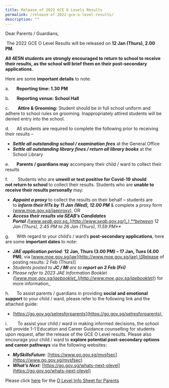 ```yaml
---
title: Release of 2022 GCE O Levels Results
permalink: /release-of-2022-gce-o-level-results/
description: ""
---
```

Dear Parents / Guardians,

 The 2022 GCE O Level Results will be released on **12 Jan (Thurs), 2.00 PM**.

**All 4E5N students are strongly encouraged to return to school to receive their results, as the school will brief them on their post-secondary applications.**

  

Here are some **important details** to note:

a.      **Reporting time: 1.30 PM**

b.      **Reporting venue: School Hall**

c.       **Attire & Grooming:** Student should be in full school uniform and adhere to school rules on grooming. Inappropriately attired students will be denied entry into the school.

d.      All students are required to complete the following prior to receiving their results –

*   **_Settle all outstanding school / examination fees_** at the General Office
*   **_Settle all outstanding library fines / return all library books_** at the School Library

e.      **Parents / guardians may** accompany their child / ward to collect their results

f.        Students who are **unwell or test positive for Covid-19** **should not return to school** to collect their results. Students who are **unable to receive their results personally** may:

*   **_Appoint a proxy_** to collect the results on their behalf – students are to **_inform their HTs by 11 Jan (Wed), 12.00 PM_** & complete a proxy form (www.moe.gov.sg/jaeproxy), OR
*   **_Access their results via SEAB’s Candidates Portal_** _(_[_www.seab.gov.sg_](http://www.seab.gov.sg/)_) **between 12 Jan (Thurs), 2.45 PM to 26 Jan (Thurs), 11.59 PM**_

g.      With regard to your child’s / ward’s **post-secondary applications**, here are some **important dates** to note:

*   **_JAE application period_**: **12 Jan, Thurs (3.00 PM) – 17 Jan, Tues (4.00 PM)**, via [www.moe.gov.sg/jae](http://www.moe.gov.sg/jae) \[Release of posting results: 2 Feb (Thurs)\]
*   _Students posted to **JC / MI** are to **report on 3 Feb (Fri)**_
*   _Please refer to 2023 JAE Information Booklet (_[_www.moe.gov.sg/jaebooklet_](http://www.moe.gov.sg/jaebooklet)_) for more information_

h.      To assist parents / guardians in providing **social and emotional support** to your child / ward, please refer to the following link and the attached guide:

*   [https://go.gov.sg/selresforparents](https://go.gov.sg/selresforparents) 

i.        To assist your child / ward in making informed decisions, the school will provide 1-1 Education and Career Guidance counselling for students upon request, after the release of the GCE O Level results. Please also encourage your child / ward to **explore potential post-secondary options and career pathways** via the following websites:

*   **_MySkillsFuture_**: [https://www.go.gov.sg/mysfsec](https://www.go.gov.sg/mysfsec)
*   **_What’s Next_**_:_ [https://go.gov.sg/whats-next-olevel](https://go.gov.sg/whats-next-olevel)

  

  

Please click [here](/files/N-O%20Level%20Info%20Sheet%20for%20Parents_28%20Sept.pdf) for the [O Level Info Sheet for Parents](/files/N-O%20Level%20Info%20Sheet%20for%20Parents_28%20Sept.pdf)